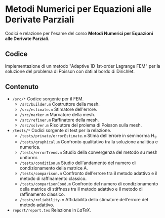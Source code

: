 # Metodi Numerici per Equazioni alle Derivate Parziali

Codici e relazione per l'esame del corso **Metodi Numerici per Equazioni alle Derivate Parziali**.

## Codice

Implementazione di un metodo "Adaptive 1D 1st-order Lagrange FEM" per la soluzione del problema di Poisson con dati al bordo di Dirichlet.

## Contenuto

- `/src/*` Codice sorgente per il FEM.
	- `/src/builder.m` Costruttore della mesh.
	- `/src/estimate.m` Stimatore dell'errore.
	- `/src/marker.m` Marcatore della mesh.
	- `/src/refiner.m` Raffinatore della mesh.
	- `/src/solver.m` Risolutore del prolema di Poisson sulla mesh.
- `/tests/*` Codici sorgente di test per la relazione.
	- `/tests/private/errorEstimate.m` Stima dell'errore in seminorma H<sub>1</sub>.
	- `/tests/graphical.m` Confronto qualitativo tra la soluzione analitica e numerica.
	- `/tests/errorTrend.m` Studio della convergenza del metodo su mesh uniformi.
	- `/tests/condition.m` Studio dell'andamento del numero di condizionamento della matrice A.
	- `/tests/comparison.m` Confronto dell'errore tra il metodo adattivo e il metodo di raffinamento classico.
	- `/tests/comparisonCond.m` Confronto del numero di condizionamento della matrice di stiffness tra il metodo adattivo e il metodo di raffinamento classico.
	- `/tests/reliability.m` Affidabilità dello stimatore dell'errore del metodo adattivo.
- `report/report.tex` Relazione in *LaTeX*.

